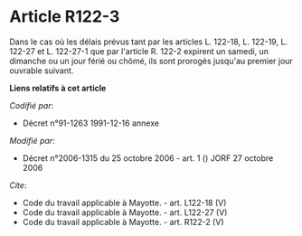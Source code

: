 # Article R122-3

Dans le cas où les délais prévus tant par les articles L. 122-18, L. 122-19, 
L. 122-27 et L. 122-27-1 que par l'article R. 122-2 expirent un samedi, un dimanche ou un jour férié ou chômé, ils sont
prorogés jusqu'au premier jour ouvrable suivant.

**Liens relatifs à cet article**

_Codifié par_:

  - Décret n°91-1263 1991-12-16 annexe

_Modifié par_:

  - Décret n°2006-1315 du 25 octobre 2006 - art. 1 () JORF 27 octobre 2006

_Cite_:

  - Code du travail applicable à Mayotte. - art. L122-18 (V)
  - Code du travail applicable à Mayotte. - art. L122-27 (V)
  - Code du travail applicable à Mayotte. - art. R122-2 (V)

